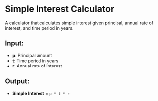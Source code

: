 # Simple Interest Calculator

A calculator that calculates simple interest given principal, annual rate of interest, and time period in years.

## Input:
   - **p**: Principal amount  
   - **t**: Time period in years  
   - **r**: Annual rate of interest  

## Output:
   - **Simple Interest** = `p * t * r`
